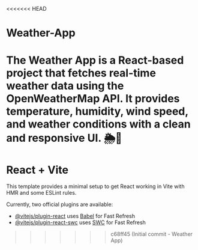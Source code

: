 <<<<<<< HEAD
# Weather-App
The Weather App is a React-based project that fetches real-time weather data using the OpenWeatherMap API. It provides temperature, humidity, wind speed, and weather conditions with a clean and responsive UI. 🌦🚀
=======
# React + Vite

This template provides a minimal setup to get React working in Vite with HMR and some ESLint rules.

Currently, two official plugins are available:

- [@vitejs/plugin-react](https://github.com/vitejs/vite-plugin-react/blob/main/packages/plugin-react/README.md) uses [Babel](https://babeljs.io/) for Fast Refresh
- [@vitejs/plugin-react-swc](https://github.com/vitejs/vite-plugin-react-swc) uses [SWC](https://swc.rs/) for Fast Refresh
>>>>>>> c68ff45 (Initial commit - Weather App)
